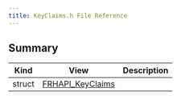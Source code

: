 ```yaml
---
title: KeyClaims.h File Reference
---
```


## Summary
| Kind | View | Description |
|------|------|-------------|
|struct|[FRHAPI_KeyClaims](/unreal-plugins/all/structfrhapi__keyclaims/#structFRHAPI__KeyClaims)||
